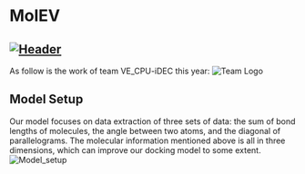 # MolEV
[![Header](https://github.com/CondaPereira/MolEV/blob/main/images/Molecular.png "Header")](https://some-url.dev/)
--------------------------------------------------------------------------------
As follow is the work of team VE_CPU-iDEC this year:
![Team Logo](https://github.com/Peldom/Peplib_Generator/blob/main/README_Support/Teamlogo.png)

## Model Setup
Our model focuses on data extraction of three sets of data: the sum of bond lengths of molecules, the angle between two atoms, and the diagonal of parallelograms. The molecular information mentioned above is all in three dimensions, which can improve our docking model to some extent.  
![Model_setup](https://github.com/CondaPereira/MolEV/blob/main/images/Model_1.png)
